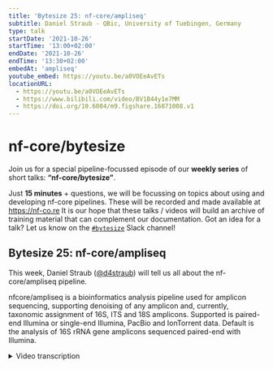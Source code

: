 ```yaml
---
title: 'Bytesize 25: nf-core/ampliseq'
subtitle: Daniel Straub - QBic, University of Tuebingen, Germany
type: talk
startDate: '2021-10-26'
startTime: '13:00+02:00'
endDate: '2021-10-26'
endTime: '13:30+02:00'
embedAt: 'ampliseq'
youtube_embed: https://youtu.be/a0VOEeAvETs
locationURL:
  - https://youtu.be/a0VOEeAvETs
  - https://www.bilibili.com/video/BV1B44y1e7MM
  - https://doi.org/10.6084/m9.figshare.16871008.v1
---
```


# nf-core/bytesize

Join us for a special pipeline-focussed episode of our **weekly series** of short talks: **“nf-core/bytesize”**.

Just **15 minutes** + questions, we will be focussing on topics about using and developing nf-core pipelines.
These will be recorded and made available at <https://nf-co.re>
It is our hope that these talks / videos will build an archive of training material that can complement our documentation. Got an idea for a talk? Let us know on the [`#bytesize`](https://nfcore.slack.com/channels/bytesize) Slack channel!

## Bytesize 25: nf-core/ampliseq

This week, Daniel Straub ([@d4straub](https://github.com/d4straub/)) will tell us all about the nf-core/ampliseq pipeline.

nfcore/ampliseq is a bioinformatics analysis pipeline used for amplicon sequencing, supporting denoising of any amplicon and, currently, taxonomic assignment of 16S, ITS and 18S amplicons. Supported is paired-end Illumina or single-end Illumina, PacBio and IonTorrent data. Default is the analysis of 16S rRNA gene amplicons sequenced paired-end with Illumina.

<details markdown="1"><summary>Video transcription</summary>
:::note
The content has been edited to make it reader-friendly
:::

[0:01](https://youtu.be/a0VOEeAvETs&t=1)
(host) Hi, everyone. I hope you're all ramped up for the nf-core hackathon starting tomorrow, but it's time for bytesize now, and I'd like to begin by thanking the Chan Zuckerberg Initiative for funding nf-core events. I'd also like to thank those of you from the community that have actively been helping shape our outreach events recently and for making our material accessible. We're back this week with a bytesize talk that will be focused on pipelines, and we have Daniel Straub, who is based at QBiC at the University of Tübingen in Germany, talking to us about the nf-core/ampliseq pipeline. If you have any questions for Daniel, please either unmute yourself at the end of the talk or use the chat function, and I will read out your questions. Thanks very much for taking the time to present at bytesize, Daniel. Over to you.

[0:46](https://youtu.be/a0VOEeAvETs&t=46)
Thanks, Renuka. As she already mentioned, I'm talking about nf-core/ampliseq today. To give an introduction, microbial communities are very important in our everyday life. For example, we as humans have more bacterial cells than human cells. In agriculture, bacteria or microbial communities are also very important. They can be either beneficial or pathogenic, so it's also quite important here to know what's going on in order to improve. Also in the environment, microbial communities play major roles, like they are driving the global elemental cycles, meaning that the elements are turned over and recycled and can be used again by nature to build whatever it can build. For example, here on the right side is a bacteria that is in the iron cycle, global cycle, or here on the lower figure, we also have a microbial community which is involved in removing arsenic from groundwater in Asia, where we also investigated the microbial community.

[2:06](https://youtu.be/a0VOEeAvETs&t=126)
There are different ways to investigate microbial communities or mixed communities, mixed organisms at nf-core. We have, for example, a pipeline called nf-core/bacass, which is for genome assembly of isolated bacteria. From a microbial community, you can isolate a bacteria, extract their DNA, and then assemble its genome, or from the whole community, can total community RNA be extracted, and then the meta-transcriptome can be investigated with nf-core/rnaseq. The DNA can be also extracted from the total microbial community to assemble the metagenome with the nf-core/mag pipeline, or a fragment of the community DNA can be amplified by a PCR, polymerase chain reaction, and produce amplicons that are typically done for ribosomal RNA genes, rRNA genes, and that kind of data can be analyzed with nf-core/ampliseq that I'm talking today about.

[3:23](https://youtu.be/a0VOEeAvETs&t=203)
Not only ribosomal RNA gene fragments can be amplified, but any other kind of gene or fragment that you might be interested in. However, ribosomal RNA gene amplification is typically used to investigate microbial communities and is the default of nf-core/ampliseq, so I will focus now on that. Ribosomes are essential for the life we know it. Ribosomes are translating the RNA in cells to peptides, to proteins. Ribosomes contain proteins but also non-translated RNA, and that is the ribosomal RNA, which is important for its structure. Prokaryotes have a specific set of ribosomal RNA, including the 16S rRNA, which is used mostly for investigating the taxonomic composition of microbial communities. Eukaryotes have different kinds of ribosomal RNA, and that is also used to investigate communities of those.

[4:29](https://youtu.be/a0VOEeAvETs&t=269)
The 16S rRNA gene that encodes for that non-translated 16S rRNA, that is highly conserved, but it has regions that are variable and other regions that are very similar. These variable regions of the 16S rRNA gene allow the discrimination of many bacterial taxa. Having conserved regions means that we can use PCR primers for the PCR to amplify that variable region. The problem of that is that there is an error accumulation during library preparation and sequencing. You can see that sample sequences here as four different dots in different sizes corresponding to their abundance have errors, meaning different kind of sequences when they are sequenced. The sequencing reads have errors. The traditional way of correcting this is producing so-called operational taxonomic units, OTUs, and those OTUs are lumping together all sequences that are similar to a specific threshold level. For example, here it would then produce only two OTUs out of that four different original sample sequences. There are other methods which make so-called amplicon sequencing variants, ASVs, and those methods try to correct the errors of the amplicons back to the original sequences that are found in the samples.

[6:13](https://youtu.be/a0VOEeAvETs&t=373)
First thing I did is to compare those kind of methods. What you can see here on the y-axis is the relative abundance of sequences in a reference data set. The reference data set consists of 27 bacterial strains, which has 35 expected amplicon sequences because bacterial genomes can have several copies of that gene. Here you can see the reference, meaning this is how it should look like. There are high abundant sequences, but also very low abundant sequences. The color of the dots show if the sequence is a perfect match in green to the reference, in blue one off, so very similar, or in black cross a sequence that is not expected. You can see here that the OTU-based methods, here four columns for four different methods or settings, have quite a lot of those unexpected sequences. They also, in this region here, do not find all the ones that we would expect, the green dots here. The ASV-based methods, here two different methods, do show a much reduced number of false positives. However, some of those sequences are also not detected for this method here, that is very strict.

[7:50](https://youtu.be/a0VOEeAvETs&t=470)
I did that not only with one sample, but with three different samples and with here the OTU-based methods and the ASV-based methods, not only for precision and sensitivity of finding the original sample sequences again, but also for the taxonomic classification and for a diversity index, the Shannon diversity. Here the green color shows the best methods and the red ones, the worst ones. You can see that the ASV-based methods perform much better in the amplicon sequencing analyses than the OTU-based methods.

[8:31](https://youtu.be/a0VOEeAvETs&t=511)
Coming from that, I wanted to produce a pipeline that is doing exactly what I need and to use that kind of knowledge that I have accumulated by the benchmarking. I wanted to produce a pipeline to analyze all kinds of amplicon data with a wide range of input types, reference taxonomies, and downstream analyses. We came up in 2018 then with the nf-core/ampliseq pipeline, in the end of 2018. We released version 1.0.0 and did some feature and maintenance updates. We also then published a paper about it and continued afterwards in 2021 quite a lot with adding more features to the pipeline. Now it is at a pretty good stage how I imagined it in the beginning.

[9:31](https://youtu.be/a0VOEeAvETs&t=581)
What is happening in nf-core/ampliseq? And so this is the whole picture. This is a bit complicated, so we will go step by step through. First of all, to start the pipeline, you would need such a command here. In red are the ones that are specific to that pipeline. First there are different kinds of inputs that can be used. Either direct input of a folder containing all your reads or a sample sheet in a TSV. That is what I describe here. The TSV has to contain at least two columns with sample ID and forward reads and two optional columns with reverse reads and sequencing run, because different sequencing runs of a sequencing machine has to be treated separately by the pipeline. That sample sheet is then added with the input parameter. Using that command will then end up in primer trimming, QC, quality filtering, and then also the inference of this amplicon sequencing variants. For this, of course, you also need to add your primer sequences because it is very important what kind of sequence was amplified.

[10:57](https://youtu.be/a0VOEeAvETs&t=657)
Depending on what kind of sequencing data from what kind of sequencing technology you have, you have to also add additional parameters. For Illumina paired-end sequencing, just default, you don't need to add anything else. For single-end, the `--single_end` parameter, for PacBio and for IonTorrent technologies, you have to specify that. In special cases, Illumina paired-end ITS, so fungi community analyses, you also should already set a parameter so that all the downstream analyses will have sensible settings.

[11:38](https://youtu.be/a0VOEeAvETs&t=698)
What is the output of those very basic analyses? In the results folder, in our subfolder "dada[2]" will be that file, and that file here contains already most of the information that you will need. It contains for each of the different samples, the sequences that it found and also the quantification, so it simply counts how many of the sequences in there will originate from that original 16S sequence in your sample. There is also a handy overall summary for all the read numbers that were for each of the samples processed and then ended up in the table and if those numbers do not look as expected, then this is a very good starting point to troubleshoot.

[12:34](https://youtu.be/a0VOEeAvETs&t=754)
The next step of the pipeline is to classify the sequences that we have now produced, meaning that we give it a name, that we give it a taxonomic name. This is by default done with the DADA2 software, but we also have an alternative way to do this with QIIME2 which is also a very popular program in the area. By default it is using the DADA algorithm with the SILVA138 taxonomy. So we have here a range of reference taxonomy databases that can be used and that is the SILVA, the RDP, the GTDB database that are all for bacteria, for 16S rRNA gene amplicon analyses; the UNITE database for fungi analyzes ITS, internal transcribed spacers, and the PR2 database for eukaryotes with the 18S rRNA gene amplicons.

[13:41](https://youtu.be/a0VOEeAvETs&t=821)
You can also taxonomically classify any kind of sequences that you have produced by using `--input` and provide your FASTA, which needs to have then a .fasta extension. Following, there will be taxonomic filtering and by default only mitochondria and chloroplasts will be filtered out from the following tables, because those are typically off-targets of the 16S rRNA gene amplicon sequencing, that should be removed. The output of this taxonomy classification is again a table, a TSV, that will list all the sequences that were discovered and also add here the taxonomic levels and their classifications with confidence value.

[14:37](https://youtu.be/a0VOEeAvETs&t=877)
Finally there is also downstream analysis, but this downstream analysis is only provided when the optional parameter metadata is pointing to a tab-separated metadata sheet. Then automatically appropriate metadata columns will be chosen and used for visualization of a bar plot, as you can see here. Those are HTML files that are then interactive so you can choose colors, you can choose different kinds of taxonomic levels. I chose here a very high one just to show you, for example here with the test data set, that we are typically running here with triplicates, that you can see already patterns of different kind of data.

[15:27](https://youtu.be/a0VOEeAvETs&t=927)
Additionally there will be a differential abundance analysis with a program called ANCOM and that produces for example such a volcano plot, also interactive. This red dot here which is identified as a significant different abundance between the different treatments would be a _Burkholderiales_ bacteria.

[15:52](https://youtu.be/a0VOEeAvETs&t=952)
Then also alpha and beta diversity indices are produced. Alpha diversity is a measure of each of the samples, how diverse the sequences in there are. You can see that for this test data set, it's a bit small, the samples originating from groundwater, have the lowest Shannon diversity index but the sediment samples here have the highest one. To all of these comparisons will be of course also statistical analyses provided in the output of the pipeline. Beta diversity plots show the difference in PCOA plots. What you can see here is that the replicates for the different kinds of sample sources (groundwater, river water, sediment and soil in our example data set) are nicely clustering and well separated from the others.

[16:55](https://youtu.be/a0VOEeAvETs&t=1015)
Additionally there will be quality control figures like alpha rarefaction curves, which show you if you have a sequence with sufficient output for your samples. As long as those curves will flatten out you know that you have sufficient sequencing data produced for that sample. All those results can be also found on the nf-core website in [`/ampliseq/results`](https://nf-co.re/ampliseq/results) and you can have a look what is produced, how does it look like and there is also extensive documentation what each of those plots mean and what you can use it for. Those plots, of course, cannot show all kinds of complicated experimental setups, but they are very helpful for getting a first view on the data and are also a sort of quality control that what you are producing here makes sense. With this I want to finish and I want to thank you for your attention, my colleagues at QBiC , who also were involved in the development of the pipeline, nf-core, especially Daniel Lundin, helped a lot and the University of Tübingen Microbiology and Geomicrobiology who produced a lot of data, that I was then able to analyze and with this pipeline and produce it as good as possible.

[18:33](https://youtu.be/a0VOEeAvETs&t=1113)
(host) Thanks very much for that very clear and insightful talk Daniel. Are there any questions? If anyone in the audience has questions you can unmute yourself or even add questions to the chat and I can read them out. Okay I don't see anything coming up so that was extremely clear so I guess that's why people don't have questions but if anything crops up anywhere, you know where to reach Daniel. You can message him and continue the discussion on the bytesize channel and thanks again for joining. We will be back next week with another pipeline focused talk.

[19:23](https://youtu.be/a0VOEeAvETs&t=1163)
(question) We have one comment here okay there's a question. This person thanks you for the presentation and asks what type of license is associated with this kind of tool, for example the ampliseq pipeline.

(answer) It is a CCPY license [comment: ampliseq is actually under an MIT licence], like I think all the nf-core pipelines have, there are no restrictions whatsoever.

(host) I hope that answers your question. Yes thank you.

[20:02](https://youtu.be/a0VOEeAvETs&t=1202)
(host) As I said we will be back with another pipeline focused bytesize talk next week where we will have Payam Emami, who will be presenting the metaboigniter pipeline. But before that I hope to be able to see some of you in sunny Gathertown, starting tomorrow at our hackathon and take care everyone thanks again for joining.

</details>
